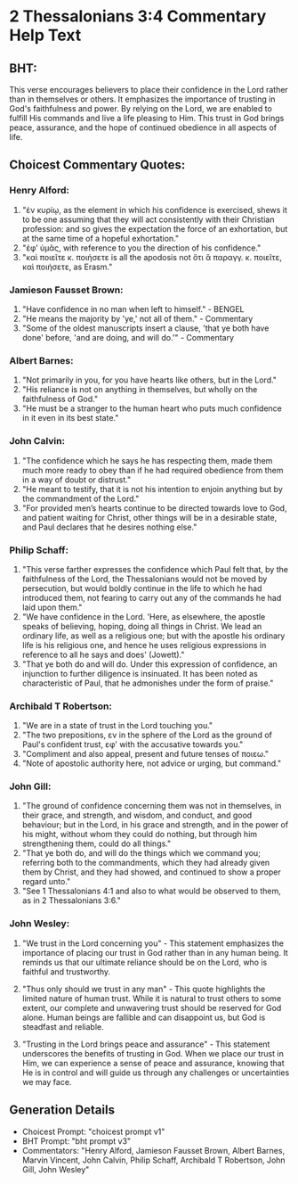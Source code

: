 # 2 Thessalonians 3:4 Commentary Help Text

## BHT:
This verse encourages believers to place their confidence in the Lord rather than in themselves or others. It emphasizes the importance of trusting in God's faithfulness and power. By relying on the Lord, we are enabled to fulfill His commands and live a life pleasing to Him. This trust in God brings peace, assurance, and the hope of continued obedience in all aspects of life.

## Choicest Commentary Quotes:
### Henry Alford:
1. "ἐν κυρίῳ, as the element in which his confidence is exercised, shews it to be one assuming that they will act consistently with their Christian profession: and so gives the expectation the force of an exhortation, but at the same time of a hopeful exhortation."
2. "ἐφʼ ὑμᾶς, with reference to you the direction of his confidence."
3. "καὶ ποιεῖτε κ. ποιήσετε is all the apodosis not ὅτι ἃ παραγγ. κ. ποιεῖτε, καὶ ποιήσετε, as Erasm."

### Jamieson Fausset Brown:
1. "Have confidence in no man when left to himself." - BENGEL
2. "He means the majority by 'ye,' not all of them." - Commentary
3. "Some of the oldest manuscripts insert a clause, 'that ye both have done' before, 'and are doing, and will do.'" - Commentary

### Albert Barnes:
1. "Not primarily in you, for you have hearts like others, but in the Lord."
2. "His reliance is not on anything in themselves, but wholly on the faithfulness of God."
3. "He must be a stranger to the human heart who puts much confidence in it even in its best state."

### John Calvin:
1. "The confidence which he says he has respecting them, made them much more ready to obey than if he had required obedience from them in a way of doubt or distrust."
2. "He meant to testify, that it is not his intention to enjoin anything but by the commandment of the Lord."
3. "For provided men’s hearts continue to be directed towards love to God, and patient waiting for Christ, other things will be in a desirable state, and Paul declares that he desires nothing else."

### Philip Schaff:
1. "This verse farther expresses the confidence which Paul felt that, by the faithfulness of the Lord, the Thessalonians would not be moved by persecution, but would boldly continue in the life to which he had introduced them, not fearing to carry out any of the commands he had laid upon them."
2. "We have confidence in the Lord. 'Here, as elsewhere, the apostle speaks of believing, hoping, doing all things in Christ. We lead an ordinary life, as well as a religious one; but with the apostle his ordinary life is his religious one, and hence he uses religious expressions in reference to all he says and does' (Jowett)."
3. "That ye both do and will do. Under this expression of confidence, an injunction to further diligence is insinuated. It has been noted as characteristic of Paul, that he admonishes under the form of praise."

### Archibald T Robertson:
1. "We are in a state of trust in the Lord touching you." 
2. "The two prepositions, εν in the sphere of the Lord as the ground of Paul's confident trust, εφ' with the accusative towards you."
3. "Compliment and also appeal, present and future tenses of ποιεω."
4. "Note of apostolic authority here, not advice or urging, but command."

### John Gill:
1. "The ground of confidence concerning them was not in themselves, in their grace, and strength, and wisdom, and conduct, and good behaviour; but in the Lord, in his grace and strength, and in the power of his might, without whom they could do nothing, but through him strengthening them, could do all things."
2. "That ye both do, and will do the things which we command you; referring both to the commandments, which they had already given them by Christ, and they had showed, and continued to show a proper regard unto."
3. "See 1 Thessalonians 4:1 and also to what would be observed to them, as in 2 Thessalonians 3:6."

### John Wesley:
1. "We trust in the Lord concerning you" - This statement emphasizes the importance of placing our trust in God rather than in any human being. It reminds us that our ultimate reliance should be on the Lord, who is faithful and trustworthy.

2. "Thus only should we trust in any man" - This quote highlights the limited nature of human trust. While it is natural to trust others to some extent, our complete and unwavering trust should be reserved for God alone. Human beings are fallible and can disappoint us, but God is steadfast and reliable.

3. "Trusting in the Lord brings peace and assurance" - This statement underscores the benefits of trusting in God. When we place our trust in Him, we can experience a sense of peace and assurance, knowing that He is in control and will guide us through any challenges or uncertainties we may face.


## Generation Details
- Choicest Prompt: "choicest prompt v1"
- BHT Prompt: "bht prompt v3"
- Commentators: "Henry Alford, Jamieson Fausset Brown, Albert Barnes, Marvin Vincent, John Calvin, Philip Schaff, Archibald T Robertson, John Gill, John Wesley"
